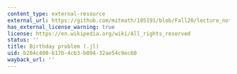 ```yaml
---
content_type: external-resource
external_url: https://github.com/mitmath/18S191/blob/Fall20/lecture_notebooks/week5/birthday-problem.jl
has_external_license_warning: true
license: https://en.wikipedia.org/wiki/All_rights_reserved
status: ''
title: Birthday problem (.jl)
uid: b284c400-b17b-4cb3-b094-32ae54c9ec60
wayback_url: ''
---
```

